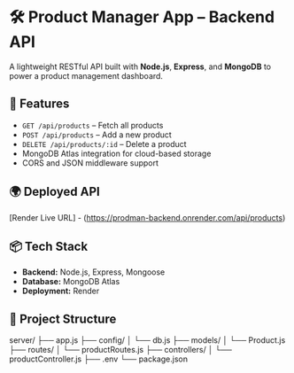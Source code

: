 # 🛠️ Product Manager App – Backend API

A lightweight RESTful API built with **Node.js**, **Express**, and **MongoDB** to power a product management dashboard.

## 🔧 Features

- `GET /api/products` – Fetch all products
- `POST /api/products` – Add a new product
- `DELETE /api/products/:id` – Delete a product
- MongoDB Atlas integration for cloud-based storage
- CORS and JSON middleware support

## 🌍 Deployed API

[Render Live URL] - (https://prodman-backend.onrender.com/api/products)

## 📦 Tech Stack

- **Backend:** Node.js, Express, Mongoose
- **Database:** MongoDB Atlas
- **Deployment:** Render

## 📁 Project Structure

server/
├── app.js
├── config/
│ └── db.js
├── models/
│ └── Product.js
├── routes/
│ └── productRoutes.js
├── controllers/
│ └── productController.js
├── .env
└── package.json

